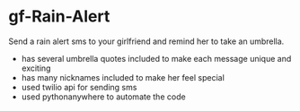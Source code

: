 # gf-Rain-Alert
Send a rain alert sms to your girlfriend and remind her to take an umbrella.
- has several umbrella quotes included to make each message unique and exciting
- has many nicknames included to make her feel special
- used twilio api for sending sms
- used pythonanywhere to automate the code
